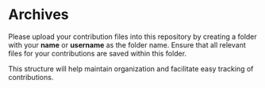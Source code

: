 # Archives

Please upload your contribution files into this repository by creating a folder with your **name** or **username** as the folder name. Ensure that all relevant files for your contributions are saved within this folder.

This structure will help maintain organization and facilitate easy tracking of contributions.